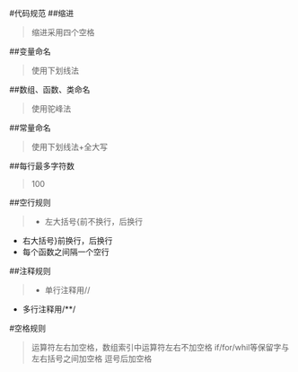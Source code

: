#代码规范
##缩进

> 缩进采用四个空格

##变量命名

> 使用下划线法

##数组、函数、类命名

>使用驼峰法

##常量命名

>使用下划线法+全大写

##每行最多字符数

>100

##空行规则

>- 左大括号{前不换行，后换行
- 右大括号}前换行，后换行
- 每个函数之间隔一个空行

##注释规则

>- 单行注释用//
- 多行注释用/**/

#空格规则

>运算符左右加空格，数组索引中运算符左右不加空格
if/for/whil等保留字与左右括号之间加空格
逗号后加空格